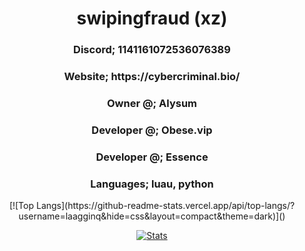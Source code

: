 <h1 align = "center">
  swipingfraud (xz)
</h1>
<h3 align = "center">Discord; 1141161072536076389</h1>
<h3 align = "center">Website;  https://cybercriminal.bio/</h1>
<h3 align = "center">Owner @; Alysum</h1>
<h3 align = "center">Developer @; Obese.vip</h1>
<h3 align = "center">Developer @; Essence</h1>
<h3 align = "center">Languages; luau, python</h1>

<center>
  [![Top Langs](https://github-readme-stats.vercel.app/api/top-langs/?username=laagginq&hide=css&layout=compact&theme=dark)]()

  [![Stats](https://github-readme-stats.vercel.app/api?username=laagginq&show_icons=true&count_private=true&theme=dark)]()
</center>

